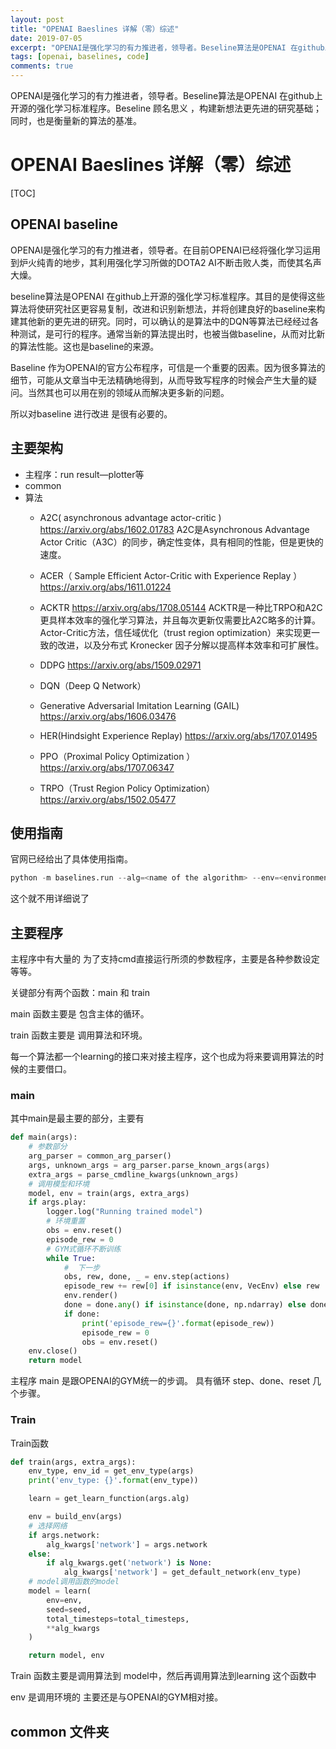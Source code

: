 ```yaml
---
layout: post
title: "OPENAI Baeslines 详解（零）综述"
date: 2019-07-05
excerpt: "OPENAI是强化学习的有力推进者，领导者。Beseline算法是OPENAI 在github上开源的强化学习标准程序。Beseline 顾名思义 ，构建新想法更先进的研究基础；同时，也是衡量新的算法的基准。"
tags: [openai, baselines, code]
comments: true
---
```






OPENAI是强化学习的有力推进者，领导者。Beseline算法是OPENAI 在github上开源的强化学习标准程序。Beseline 顾名思义 ，构建新想法更先进的研究基础；同时，也是衡量新的算法的基准。

# OPENAI Baeslines 详解（零）综述



[TOC]



##  OPENAI baseline

OPENAI是强化学习的有力推进者，领导者。在目前OPENAI已经将强化学习运用到炉火纯青的地步，其利用强化学习所做的DOTA2  AI不断击败人类，而使其名声大燥。

beseline算法是OPENAI 在github上开源的强化学习标准程序。其目的是使得这些算法将使研究社区更容易复制，改进和识别新想法，并将创建良好的baseline来构建其他新的更先进的研究。同时，可以确认的是算法中的DQN等算法已经经过各种测试，是可行的程序。通常当新的算法提出时，也被当做baseline，从而对比新的算法性能。这也是baseline的来源。

Baseline 作为OPENAI的官方公布程序，可信是一个重要的因素。因为很多算法的细节，可能从文章当中无法精确地得到，从而导致写程序的时候会产生大量的疑问。当然其也可以用在别的领域从而解决更多新的问题。

所以对baseline 进行改进 是很有必要的。

## 主要架构

+ 主程序：run result—plotter等
+ common
+ 算法
  + A2C( asynchronous advantage actor-critic  )   https://arxiv.org/abs/1602.01783
A2C是Asynchronous Advantage Actor Critic（A3C）的同步，确定性变体，具有相同的性能，但是更快的速度。 
  + ACER（ Sample Efficient Actor-Critic with Experience Replay ）https://arxiv.org/abs/1611.01224
  + ACKTR https://arxiv.org/abs/1708.05144
  ACKTR是一种比TRPO和A2C更具样本效率的强化学习算法，并且每次更新仅需要比A2C略多的计算。Actor-Critic方法，信任域优化（trust region optimization）来实现更一致的改进，以及分布式 Kronecker 因子分解以提高样本效率和可扩展性。
  + DDPG https://arxiv.org/abs/1509.02971

  +  DQN（Deep Q  Network）
  + Generative Adversarial Imitation Learning (GAIL) https://arxiv.org/abs/1606.03476
  + HER(Hindsight Experience Replay) https://arxiv.org/abs/1707.01495
  + PPO（Proximal Policy Optimization ） https://arxiv.org/abs/1707.06347
  + TRPO（Trust Region Policy Optimization）  https://arxiv.org/abs/1502.05477

## 使用指南

官网已经给出了具体使用指南。

```python
python -m baselines.run --alg=<name of the algorithm> --env=<environment_id> [additional arguments]
```

这个就不用详细说了

## 主要程序

主程序中有大量的 为了支持cmd直接运行所须的参数程序，主要是各种参数设定等等。

关键部分有两个函数：main 和 train

main 函数主要是 包含主体的循环。

train  函数主要是 调用算法和环境。

每一个算法都一个learning的接口来对接主程序，这个也成为将来要调用算法的时候的主要借口。

### main

其中main是最主要的部分，主要有

```python
def main(args):
    # 参数部分
    arg_parser = common_arg_parser()
    args, unknown_args = arg_parser.parse_known_args(args)
    extra_args = parse_cmdline_kwargs(unknown_args)
    # 调用模型和环境
    model, env = train(args, extra_args)
    if args.play:
        logger.log("Running trained model")
        # 环境重置
        obs = env.reset()
        episode_rew = 0
        # GYM式循环不断训练
        while True:
            #  下一步
            obs, rew, done, _ = env.step(actions)
            episode_rew += rew[0] if isinstance(env, VecEnv) else rew
            env.render()
            done = done.any() if isinstance(done, np.ndarray) else done
            if done:
                print('episode_rew={}'.format(episode_rew))
                episode_rew = 0
                obs = env.reset()
    env.close()
    return model
```

主程序 main 是跟OPENAI的GYM统一的步调。   具有循环 step、done、reset 几个步骤。

### Train

Train函数

``` python
def train(args, extra_args):
    env_type, env_id = get_env_type(args)
    print('env_type: {}'.format(env_type))

    learn = get_learn_function(args.alg)

    env = build_env(args)
    # 选择网络 
    if args.network:
        alg_kwargs['network'] = args.network
    else:
        if alg_kwargs.get('network') is None:
            alg_kwargs['network'] = get_default_network(env_type)
    # model调用函数的model      
    model = learn(
        env=env,
        seed=seed,
        total_timesteps=total_timesteps,
        **alg_kwargs
    )

    return model, env
```



Train 函数主要是调用算法到 model中，然后再调用算法到learning 这个函数中

env   是调用环境的 主要还是与OPENAI的GYM相对接。

## common 文件夹





 



 